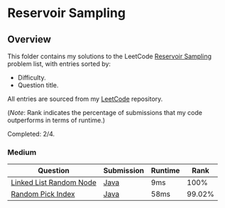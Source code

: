 # Reservoir Sampling

## Overview
This folder contains my solutions to the LeetCode [Reservoir Sampling](https://leetcode.com/problem-list/reservoir-sampling/) problem list,
with entries sorted by:
- Difficulty.
- Question title.

All entries are sourced from my [LeetCode](https://github.com/shumarb/leetcode) repository.

(*Note*: Rank indicates the percentage of submissions that my code outperforms in terms of runtime.)

Completed: 2/4.

### Medium
| Question                                                                                      | Submission                                                                                       | Runtime | Rank   |
|-----------------------------------------------------------------------------------------------|--------------------------------------------------------------------------------------------------|---------|--------|
| [Linked List Random Node](https://leetcode.com/problems/linked-list-random-node/description/) | [Java](https://github.com/shumarb/leetcode/blob/main/submissions/java/LinkedListRandomNode.java) | 9ms     | 100%   |
| [Random Pick Index](https://leetcode.com/problems/random-pick-index/description/)             | [Java](https://github.com/shumarb/leetcode/blob/main/submissions/java/RandomPickIndex.java)      | 58ms    | 99.02% |
